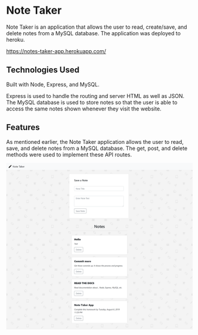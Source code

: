 # Note Taker

Note Taker is an application that allows the user to read, create/save, and delete notes from a MySQL database. The application was deployed to heroku. 

https://notes-taker-app.herokuapp.com/

## Technologies Used

Built with Node, Express, and MySQL.

Express is used to handle the routing and server HTML as well as JSON. The MySQL database is used to store notes so that the user is able to access the same notes shown whenever they visit the website.

## Features

As mentioned earlier, the Note Taker application allows the user to read, save, and delete notes from a MySQL database. The get, post, and delete methods were used to implement these API routes.

<img src="public/assets/screenshot.png" width="500">